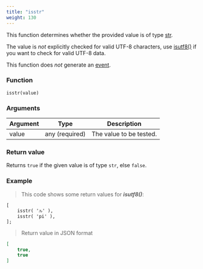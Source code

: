 ```yaml
---
title: "isstr"
weight: 130
---
```


This function determines whether the provided value is of
type [str](../../data-types/str).

The value is *not* explicitly checked for valid UTF-8 characters, use [isutf8()](../isutf8) if you want to check for valid UTF-8 data.

This function does *not* generate an [event](../../overview/events).

### Function

`isstr(value)`

### Arguments

Argument | Type | Description
-------- | ---- | -----------
value | any (required) | The value to be tested.

### Return value

Returns `true` if the given value is of type `str`, else `false`.

### Example

> This code shows some return values for ***isutf8()***:

```thingsdb,json_response
[
    isstr( 'ԉ' ),
    isstr( 'pi' ),
];
```

> Return value in JSON format

```json
[
    true,
    true
]
```
